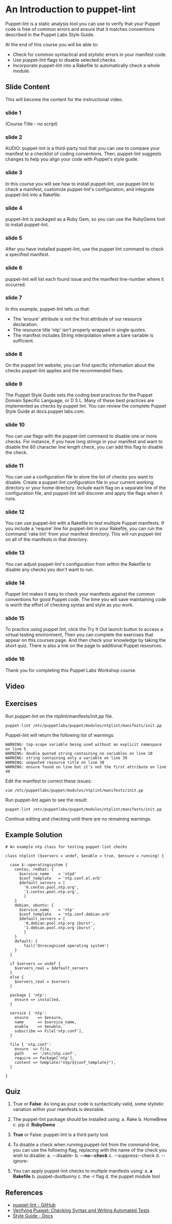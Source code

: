 # An Introduction to puppet-lint
Puppet-lint is a static analysis tool you can use to verify that your Puppet code is free of common errors and ensure that it matches conventions described in the Puppet Labs Style Guide.

At the end of this course you will be able to:

* Check for common syntactical and stylistic errors in your manifest code.
* Use puppet-lint flags to disable selected checks.
* Incorporate puppet-lint into a Rakefile to automatically check a whole module.

## Slide Content
This will become the content for the instructional video.

### slide 1
(Course Title - no script) 

### slide 2
AUDIO: puppet-lint is a third-party tool that you can use to compare your manifest to a checklist of coding conventions. Then, puppet-lint suggests changes to help you align your code with Puppet's style guide. 

### slide 3
In this course you will see how to install puppet-lint, use puppet-lint to check a manifest, customize puppet-lint's configuration, and integrate puppet-lint into a Rakefile.

### slide 4
puppet-lint is packaged as a Ruby Gem, so you can use the RubyGems tool to install puppet-lint. 

### slide 5
After you have installed puppet-lint,  use the puppet lint command to check a specified manifest.

### slide 6
puppet-lint will list each found issue and the manifest line-number where it occurred.

### slide 7
In this example, puppet-lint tells us that: * The 'ensure' attribute is not the first attribute of our resource declaration. * The resource title 'ntp' isn't properly wrapped in single quotes. * The manifest includes String interpolation where a bare variable is sufficient.

### slide 8
On the puppet lint website, you can find specific information about the checks puppet-lint applies and the recommended fixes. 

### slide 9
The Puppet Style Guide sets the coding best practices for the Puppet Domain Specific Language, or D S L. Many of these best practices are implemented as checks by puppet lint. You can review the complete Puppet Style Guide at docs.puppet labs.com. 

### slide 10
You can use flags with the puppet-lint command to disable one or more checks. For instance, if you have long strings in your manifest and want to disable the 80 character line length check, you can add this flag to disable the check.

### slide 11
You can use a configuration file to store the list of checks you want to disable. Create a puppet-lint configuration file in your current working directory or your home directory.Include each flag on a separate line of the configuration file, and puppet-lint will discover and apply the flags when it runs. 

### slide 12
You can use puppet-lint with a Rakefile to test multiple Puppet manifests. If you include a 'require' line for puppet-lint in your Rakefile, you can run the command 'rake lint' from your manifest directory. This will run puppet-lint on all of the manifests in that directory.  

### slide 13
You can adjust puppet-lint's configuration from within the Rakefile to disable any checks you don't want to run.   

### slide 14
Puppet lint makes it easy to check your manifests against the common conventions for good Puppet code. The time you will save maintaining code is worth the effort of checking syntax and style as you work.  

### slide 15
To practice using puppet lint, click the Try It Out launch button to access a virtual testing environment, Then you can complete the exercises that appear on this courses page. And then check your knowledge by taking the short quiz. There is also a link on the page to additional Puppet resources.

### slide 16
Thank you for completing this Puppet Labs Workshop course.


## Video

## Exercises

Run puppet-lint on the ntplint/manifests/init.pp file.
  
`puppet-lint /etc/puppetlabs/puppet/modules/ntplint/manifests/init.pp`

Puppet-lint will return the following list of warnings:


    WARNING: top-scope variable being used without an explicit namespace on line 5
    WARNING: double quoted string containing no variables on line 10
    WARNING: string containing only a variable on line 39
    WARNING: unquoted resource title on line 38
    WARNING: ensure found on line but it's not the first attribute on line 40


Edit the manifest to correct these issues:

`vim /etc/puppetlabs/puppet/modules/ntplint/manifests/init.pp`

Run puppet-lint again to see the result:

`puppet-lint /etc/puppetlabs/puppet/modules/ntplint/manifests/init.pp`

Continue editing and checking until there are no remaining warnings. 

## Example Solution

```
# An example ntp class for testing puppet-lint checks

class ntplint ($servers = undef, $enable = true, $ensure = running) {

  case $::operatingsystem {
    centos, redhat: {
      $service_name    = 'ntpd'
      $conf_template   = 'ntp.conf.el.erb'
      $default_servers = [
        '0.centos.pool.ntp.org',
        '1.centos.pool.ntp.org',
        ]
    }
    debian, ubuntu: {
      $service_name    = 'ntp'
      $conf_template   = 'ntp.conf.debian.erb'
      $default_servers = [
        '0.debian.pool.ntp.org iburst',
        '1.debian.pool.ntp.org iburst',
        ]
    }
    default: {
        fail('Unrecognized operating system')
    }
  }

  if $servers == undef {
    $servers_real = $default_servers
  }
  else {
    $servers_real = $servers
  }

  package { 'ntp':
    ensure => installed,
  }

  service { 'ntp':
    ensure    => $ensure,
    name      => $service_name,
    enable    => $enable,
    subscribe => File['ntp.conf'],
  }

  file { 'ntp.conf':
    ensure  => file,
    path    => '/etc/ntp.conf',
    require => Package['ntp'],
    content => template("ntp/${conf_template}"),
  }

}
```

## Quiz
1. True or **False**: As long as your code is syntactically valid, some stylistic variation within your manifests is desirable.

2. The puppet-lint package should be installed using:
	a. Rake
	b. HomeBrew
	c. pip
	d. **RubyGems**
	
3. **True** or False: puppet-lint is a third party tool.

4. To disable a check when running puppet-lint from the command-line, you can use the following flag, replacing <check> with the name of the check you wish to disable:
	a. --disable-<check>
	b. **--no-<check>-check**
	c. --suppress-<check>-check
	d. --ignore-<check>
	
5. You can apply puppet-lint checks to multiple manifests using:
	a. **a Rakefile**
	b. puppet-dustbunny
	c. the -r flag
	d. the puppet module tool


## References
* [puppet-lint - GitHub](https://github.com/rodjek/puppet-lint)
* [Verifying Puppet: Checking Syntax and Writing Automated Tests](http://puppetlabs.com/blog/verifying-puppet-checking-syntax-and-writing-automated-tests)
* [Style Guide - Docs](http://docs.puppetlabs.com/guides/style_guide.html)
